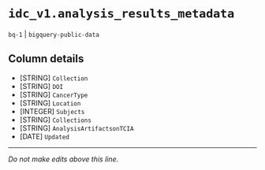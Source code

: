 # `idc_v1.analysis_results_metadata`
`bq-1` | `bigquery-public-data`

## Column details
* [STRING]    `Collection`
* [STRING]    `DOI`
* [STRING]    `CancerType`
* [STRING]    `Location`
* [INTEGER]   `Subjects`
* [STRING]    `Collections`
* [STRING]    `AnalysisArtifactsonTCIA`
* [DATE]      `Updated`

-------------------------------------------------------------------------------
*Do not make edits above this line.*
